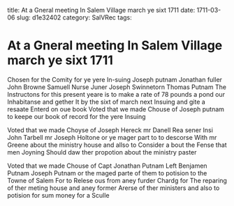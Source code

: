 title: At a Gneral meeting In Salem Village march ye sixt 1711
date: 1711-03-06
slug: d1e32402
category: SalVRec
tags: 


<div markdown class="doc" id="d1e32402">


# At a Gneral meeting In Salem Village march ye sixt 1711 

Chosen for the Comity for ye yere In-suing Joseph putnam Jonathan fuller John Browne Samuell Nurse Juner Joseph Swinnetorn Thomas Putnam The Instructons for this present yeare is to make a rate of 78 pounds a pond our Inhabitanse and gether It by the sixt of march next Insuing and gite a resaate Enterd on oue book Voted that we made Chouse of Joseph putnam to keepe our book of record for the yere Insuing

Voted that we made Choyse of Joseph Hereck mr Danell Rea sener Insi John Tarbell mr Joseph Holtone or ye mager part to to descorse With mr Greene about the ministry house and allso to Consider a bout the Fense that men Joyning Should daw ther propotion about the ministry paster

Voted that we made Chouse of Capt Jonathan Putnam Left Benjamen Putnam Joseph Putnam or the maged parte of them to potision to the Towne of Salem For to Relese ous from aney furder Chardg for The reparing of ther meting house and aney former Arerse of ther ministers and also to potision for sum money for a Sculle
</div>